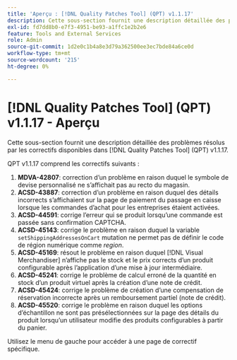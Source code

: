 ```yaml
---
title: 'Aperçu : [!DNL Quality Patches Tool] (QPT) v1.1.17'
description: Cette sous-section fournit une description détaillée des problèmes résolus par les correctifs disponibles dans [!DNL Quality Patches Tool] (QPT) v1.1.17.
exl-id: fd7dd8b0-e7f3-4951-be93-a1ffc1e2b2e6
feature: Tools and External Services
role: Admin
source-git-commit: 1d2e0c1b4a8e3d79a362500ee3ec7bde84a6ce0d
workflow-type: tm+mt
source-wordcount: '215'
ht-degree: 0%

---
```


# [!DNL Quality Patches Tool] (QPT) v1.1.17 - Aperçu

Cette sous-section fournit une description détaillée des problèmes résolus par les correctifs disponibles dans [!DNL Quality Patches Tool] (QPT) v1.1.17.

QPT v1.1.17 comprend les correctifs suivants :

1. **MDVA-42807**: correction d’un problème en raison duquel le symbole de devise personnalisé ne s’affichait pas au recto du magasin.
1. **ACSD-43887**: correction d’un problème en raison duquel des détails incorrects s’affichaient sur la page de paiement du passage en caisse lorsque les commandes d’achat pour les entreprises étaient activées.
1. **ACSD-44591**: corrige l’erreur qui se produit lorsqu’une commande est passée sans confirmation CAPTCHA.
1. **ACSD-45143**: corrige le problème en raison duquel la variable `setShippingAddressesOnCart` mutation ne permet pas de définir le code de région numérique comme *region*.
1. **ACSD-45169**: résout le problème en raison duquel [!DNL Visual Merchandiser] n’affiche pas le stock et le prix corrects d’un produit configurable après l’application d’une mise à jour intermédiaire.
1. **ACSD-45241**: corrige le problème de calcul erroné de la quantité en stock d’un produit virtuel après la création d’une note de crédit.
1. **ACSD-45424**: corrige le problème de création d’une compensation de réservation incorrecte après un remboursement partiel (note de crédit).
1. **ACSD-45520**: corrige le problème en raison duquel les options d’échantillon ne sont pas présélectionnées sur la page des détails du produit lorsqu’un utilisateur modifie des produits configurables à partir du panier.

Utilisez le menu de gauche pour accéder à une page de correctif spécifique.
